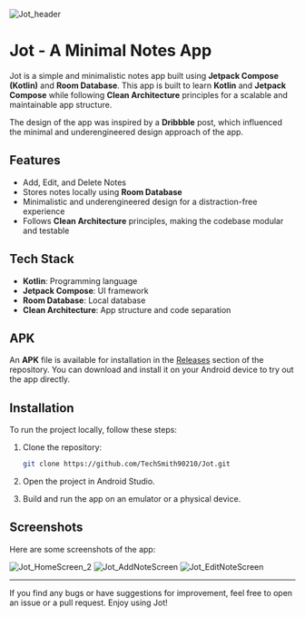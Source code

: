![Jot_header](https://github.com/user-attachments/assets/5090baed-762b-4322-a24b-2ecfb2406152)

# Jot - A Minimal Notes App

Jot is a simple and minimalistic notes app built using **Jetpack Compose (Kotlin)** and **Room Database**. This app is built to learn **Kotlin** and **Jetpack Compose** while following **Clean Architecture** principles for a scalable and maintainable app structure.

The design of the app was inspired by a **Dribbble** post, which influenced the minimal and underengineered design approach of the app.

## Features

- Add, Edit, and Delete Notes
- Stores notes locally using **Room Database**
- Minimalistic and underengineered design for a distraction-free experience
- Follows **Clean Architecture** principles, making the codebase modular and testable

## Tech Stack

- **Kotlin**: Programming language
- **Jetpack Compose**: UI framework
- **Room Database**: Local database
- **Clean Architecture**: App structure and code separation

## APK

An **APK** file is available for installation in the [Releases](https://github.com/TechSmith90210/Jot/releases) section of the repository. You can download and install it on your Android device to try out the app directly.

## Installation

To run the project locally, follow these steps:

1. Clone the repository:
    ```bash
    git clone https://github.com/TechSmith90210/Jot.git
    ```

2. Open the project in Android Studio.

3. Build and run the app on an emulator or a physical device.

## Screenshots

Here are some screenshots of the app:

![Jot_HomeScreen_2](https://github.com/user-attachments/assets/9afc2a6d-ff7e-4f63-88f8-a5008d2bf4f5) ![Jot_AddNoteScreen](https://github.com/user-attachments/assets/2fd429c7-3437-4138-b888-f2aeb615f74e) ![Jot_EditNoteScreen](https://github.com/user-attachments/assets/30efd88e-1998-421b-9aa8-ab152e7c1777)

---

If you find any bugs or have suggestions for improvement, feel free to open an issue or a pull request. Enjoy using Jot!
